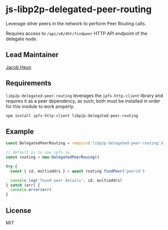 # js-libp2p-delegated-peer-routing

Leverage other peers in the network to perform Peer Routing calls.

Requires access to `/api/v0/dht/findpeer` HTTP API endpoint of the delegate node.

## Lead Maintainer

[Jacob Heun](https://github.com/jacobheun)

## Requirements

`libp2p-delegated-peer-routing` leverages the `ipfs-http-client` library and requires it as a peer dependency, as such, both must be installed in order for this module to work properly.

```sh
npm install ipfs-http-client libp2p-delegated-peer-routing
```

## Example

```js
const DelegatedPeerRouting = require('libp2p-delegated-peer-routing')

// default is to use ipfs.io
const routing = new DelegatedPeerRouing()

try {
  const { id, multiaddrs } = await routing.findPeer('peerid')

  console.log('found peer details', id, multiaddrs)
} catch (err) {
  console.error(err)
}
```

## License

MIT
